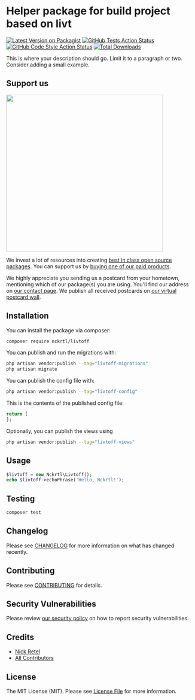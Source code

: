 # Helper package for build project based on livt

[![Latest Version on Packagist](https://img.shields.io/packagist/v/nckrtl/livtoff.svg?style=flat-square)](https://packagist.org/packages/nckrtl/livtoff)
[![GitHub Tests Action Status](https://img.shields.io/github/actions/workflow/status/nckrtl/livtoff/run-tests.yml?branch=main&label=tests&style=flat-square)](https://github.com/nckrtl/livtoff/actions?query=workflow%3Arun-tests+branch%3Amain)
[![GitHub Code Style Action Status](https://img.shields.io/github/actions/workflow/status/nckrtl/livtoff/fix-php-code-style-issues.yml?branch=main&label=code%20style&style=flat-square)](https://github.com/nckrtl/livtoff/actions?query=workflow%3A"Fix+PHP+code+style+issues"+branch%3Amain)
[![Total Downloads](https://img.shields.io/packagist/dt/nckrtl/livtoff.svg?style=flat-square)](https://packagist.org/packages/nckrtl/livtoff)

This is where your description should go. Limit it to a paragraph or two. Consider adding a small example.

## Support us

[<img src="https://github-ads.s3.eu-central-1.amazonaws.com/livtoff.jpg?t=1" width="419px" />](https://spatie.be/github-ad-click/livtoff)

We invest a lot of resources into creating [best in class open source packages](https://spatie.be/open-source). You can support us by [buying one of our paid products](https://spatie.be/open-source/support-us).

We highly appreciate you sending us a postcard from your hometown, mentioning which of our package(s) you are using. You'll find our address on [our contact page](https://spatie.be/about-us). We publish all received postcards on [our virtual postcard wall](https://spatie.be/open-source/postcards).

## Installation

You can install the package via composer:

```bash
composer require nckrtl/livtoff
```

You can publish and run the migrations with:

```bash
php artisan vendor:publish --tag="livtoff-migrations"
php artisan migrate
```

You can publish the config file with:

```bash
php artisan vendor:publish --tag="livtoff-config"
```

This is the contents of the published config file:

```php
return [
];
```

Optionally, you can publish the views using

```bash
php artisan vendor:publish --tag="livtoff-views"
```

## Usage

```php
$livtoff = new Nckrtl\Livtoff();
echo $livtoff->echoPhrase('Hello, Nckrtl!');
```

## Testing

```bash
composer test
```

## Changelog

Please see [CHANGELOG](CHANGELOG.md) for more information on what has changed recently.

## Contributing

Please see [CONTRIBUTING](CONTRIBUTING.md) for details.

## Security Vulnerabilities

Please review [our security policy](../../security/policy) on how to report security vulnerabilities.

## Credits

- [Nick Retel](https://github.com/nckrtl)
- [All Contributors](../../contributors)

## License

The MIT License (MIT). Please see [License File](LICENSE.md) for more information.
